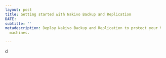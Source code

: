 ```yaml
---
layout: post
title: Getting started with Nakivo Backup and Replication
DATE: 
subtitle: ''
metadescription: Deploy Nakivo Backup and Replication to protect your VMware virtual
  machines.

---
```

d
